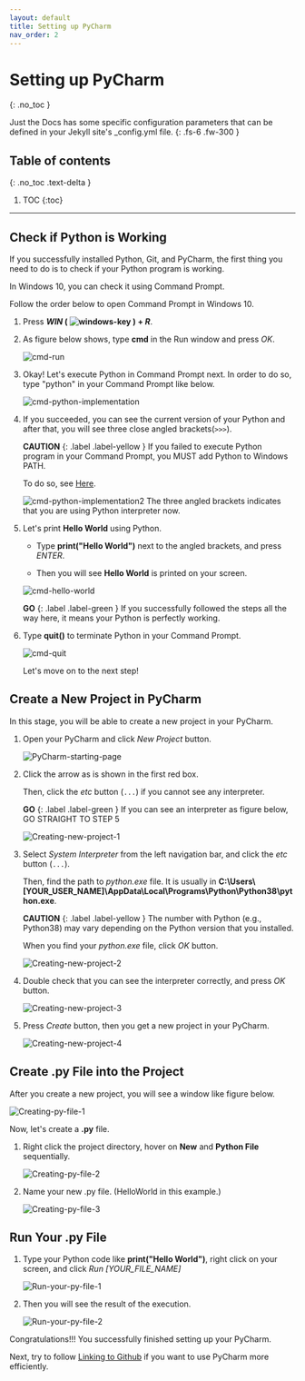 ```yaml
---
layout: default
title: Setting up PyCharm
nav_order: 2
---
```


# Setting up PyCharm
{: .no_toc }


Just the Docs has some specific configuration parameters that can be defined in your Jekyll site's _config.yml file.
{: .fs-6 .fw-300 }

## Table of contents
{: .no_toc .text-delta }

1. TOC
{:toc}

---

## Check if Python is Working
If you successfully installed Python, Git, and PyCharm, the first thing you need to do is to check if your Python program is working.

In Windows 10, you can check it using Command Prompt.

Follow the order below to open Command Prompt in Windows 10.
1. Press ***WIN* ( ![windows-key](https://github.com/harryseo1992/Pycharm-For-Dummies/blob/gh-pages/assets/images/windows_logo.png?raw=true "windows key") ) + *R***.

2. As figure below shows, type **cmd** in the Run window and press *OK*.

    ![cmd-run](https://github.com/harryseo1992/Pycharm-For-Dummies/blob/gh-pages/assets/images/run_cmd.png?raw=true "Run cmd")

3. Okay! Let's execute Python in Command Prompt next. In order to do so, type "python" in your Command Prompt like below.

    ![cmd-python-implementation](https://github.com/harryseo1992/Pycharm-For-Dummies/blob/gh-pages/assets/images/1.cmd_python_implementation.png?raw=true "Python implementation in cmd")

4. If you succeeded, you can see the current version of your Python and after that, you will see three close angled brackets(```>>>```).

    **CAUTION**
    {: .label .label-yellow }
        If you failed to execute Python program in your Command Prompt, you MUST add Python to Windows PATH.
    
    
    To do so, see [Here](https://harryseo1992.github.io/Pycharm-For-Dummies/docs/index-test/#add-python-to-path).

    ![cmd-python-implementation2](https://github.com/harryseo1992/Pycharm-For-Dummies/blob/gh-pages/assets/images/2.cmd_python_implementation_2.png?raw=true "Python implementation in cmd")
    The three angled brackets indicates that you are using Python interpreter now.

5. Let's print **Hello World** using Python.

    * Type **print("Hello World")** next to the angled brackets, and press *ENTER*.

    * Then you will see **Hello World** is printed on your screen.

    ![cmd-hello-world](https://github.com/harryseo1992/Pycharm-For-Dummies/blob/gh-pages/assets/images/3.cmd_hello_world.png?raw=true "Print hello world in cmd")

    **GO**
    {: .label .label-green }
        If you successfully followed the steps all the way here, it means your Python is perfectly working.

6. Type **quit()** to terminate Python in your Command Prompt.

    ![cmd-quit](https://github.com/harryseo1992/Pycharm-For-Dummies/blob/gh-pages/assets/images/4.cmd_quit().png?raw=true "Quit Python from cmd")

    Let's move on to the next step!

## Create a New Project in PyCharm
In this stage, you will be able to create a new project in your PyCharm.

1. Open your PyCharm and click *New Project* button.

    ![PyCharm-starting-page](https://github.com/harryseo1992/Pycharm-For-Dummies/blob/gh-pages/assets/images/5.PyCharm_Starting_Page.png?raw=true "PyCharm starting page")

2. Click the arrow as is shown in the first red box.

    Then, click the *etc* button (```...```) if you cannot see any interpreter.
    
    **GO**
    {: .label .label-green }
        If you can see an interpreter as figure below, GO STRAIGHT TO STEP 5

    ![Creating-new-project-1](https://github.com/harryseo1992/Pycharm-For-Dummies/blob/gh-pages/assets/images/7.click_down_arrow.png?raw=true "Creating new project")

3. Select *System Interpreter* from the left navigation bar, and click the *etc* button (```...```).

    Then, find the path to *python.exe* file. It is usually in **C:\Users\\\[YOUR_USER_NAME\]\AppData\Local\Programs\Python\Python38\python.exe**.

    **CAUTION**
    {: .label .label-yellow }
        The number with Python (e.g., Python38) may vary depending on the Python version that you installed.

    When you find your *python.exe* file, click *OK* button.

    ![Creating-new-project-2](https://github.com/harryseo1992/Pycharm-For-Dummies/blob/gh-pages/assets/images/8.find_interpreter.png?raw=true "Creating new project 2")

4. Double check that you can see the interpreter correctly, and press *OK* button.

    ![Creating-new-project-3](https://github.com/harryseo1992/Pycharm-For-Dummies/blob/gh-pages/assets/images/9.Interpreter_found.png?raw=true "Creating new project 3")

5. Press *Create* button, then you get a new project in your PyCharm.

    ![Creating-new-project-4](https://github.com/harryseo1992/Pycharm-For-Dummies/blob/gh-pages/assets/images/10.create_new_project.png?raw=true "Creating new project 4")

## Create .py File into the Project
After you create a new project, you will see a window like figure below.

![Creating-py-file-1](https://github.com/harryseo1992/Pycharm-For-Dummies/blob/gh-pages/assets/images/11.first_window_after_creating_project.png?raw=true "Createing py file 1")

Now, let's create a **.py** file.
1. Right click the project directory, hover on **New** and **Python File** sequentially.

    ![Creating-py-file-2](https://github.com/harryseo1992/Pycharm-For-Dummies/blob/gh-pages/assets/images/12.create_new_python_file.png?raw=true "Createing py file 2")

2. Name your new .py file. (HelloWorld in this example.)

    ![Creating-py-file-3](https://github.com/harryseo1992/Pycharm-For-Dummies/blob/gh-pages/assets/images/13.creating_py_file.png?raw=true "Createing py file 3")

## Run Your .py File

1. Type your Python code like **print("Hello World")**, right click on your screen, and click *Run \[YOUR_FILE_NAME\]*

    ![Run-your-py-file-1](https://github.com/harryseo1992/Pycharm-For-Dummies/blob/gh-pages/assets/images/14.run_py_file.png?raw=true "Run your py file 1")

2. Then you will see the result of the execution.

    ![Run-your-py-file-2](https://github.com/harryseo1992/Pycharm-For-Dummies/blob/gh-pages/assets/images/15.after_run.png?raw=true "Run your py file 2")

Congratulations!!! You successfully finished setting up your PyCharm.

Next, try to follow [Linking to Github](https://harryseo1992.github.io/Pycharm-For-Dummies/docs/ui-components) if you want to use PyCharm more efficiently.
